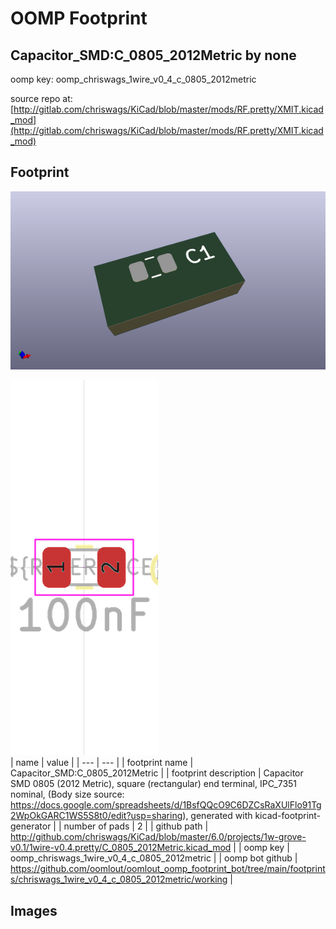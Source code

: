 # OOMP Footprint  
## Capacitor_SMD:C_0805_2012Metric  by none  
  
oomp key: oomp_chriswags_1wire_v0_4_c_0805_2012metric  
  
source repo at: [http://gitlab.com/chriswags/KiCad/blob/master/mods/RF.pretty/XMIT.kicad_mod](http://gitlab.com/chriswags/KiCad/blob/master/mods/RF.pretty/XMIT.kicad_mod)  
## Footprint  
  
[![working_kicad_pcb_3d.png](working_kicad_pcb_3d_600.png)](working_kicad_pcb_3d.png)  
  
[![working.png](working_600.png)](working.png)  
| name | value | 
| --- | --- | 
| footprint name | Capacitor_SMD:C_0805_2012Metric | 
| footprint description | Capacitor SMD 0805 (2012 Metric), square (rectangular) end terminal, IPC_7351 nominal, (Body size source: https://docs.google.com/spreadsheets/d/1BsfQQcO9C6DZCsRaXUlFlo91Tg2WpOkGARC1WS5S8t0/edit?usp=sharing), generated with kicad-footprint-generator | 
| number of pads | 2 | 
| github path | http://github.com/chriswags/KiCad/blob/master/6.0/projects/1w-grove-v0.1/1wire-v0.4.pretty/C_0805_2012Metric.kicad_mod | 
| oomp key | oomp_chriswags_1wire_v0_4_c_0805_2012metric | 
| oomp bot github | https://github.com/oomlout/oomlout_oomp_footprint_bot/tree/main/footprints/chriswags_1wire_v0_4_c_0805_2012metric/working | 
## Images  
